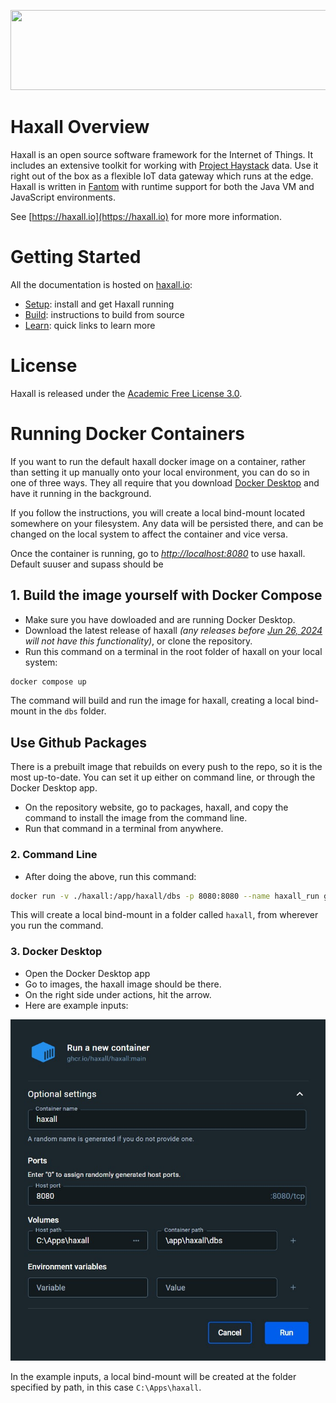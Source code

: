 <p align="center">
  <a href="https://haxall.io/" target="_blank" rel="noopener noreferrer">
    <img src="https://haxall.io/res/haxall-logo.svg" width="550" height="128">
  </a>
</p> 

# Haxall Overview
Haxall is an open source software framework for the Internet of Things. 
It includes an extensive toolkit for working with [Project Haystack](https://project-haystack.org/) 
data. Use it right out of the box as a flexible IoT data gateway which runs at 
the edge. Haxall is written in [Fantom](https://fantom.org/) with 
runtime support for both the Java VM and JavaScript environments.

See [https://haxall.io](https://haxall.io) for more more information.

# Getting Started

All the documentation is hosted on [haxall.io](https://haxall.io):

- [Setup](https://haxall.io/doc/docHaxall/Setup): install and get Haxall running
- [Build](https://haxall.io/doc/docHaxall/Build): instructions to build from source
- [Learn](https://haxall.io/doc/appendix/learn): quick links to learn more

# License
Haxall is released under the [Academic Free License 3.0](https://opensource.org/licenses/AFL-3.0). 


# Running Docker Containers

If you want to run the default haxall docker image on a container, rather than setting it up manually 
onto your local environment, you can do so in one of three ways. They all require that you download 
[Docker Desktop](https://www.docker.com/products/docker-desktop/) and have it running in the background. 

If you follow the instructions, you will create a local bind-mount located somewhere on your filesystem. 
Any data will be persisted there, and can be changed on the local system to affect the container and vice versa. 

Once the container is running, go to <i><u>http://localhost:8080</i></u> to use haxall. Default suuser and supass
should be 

## 1. Build the image yourself with Docker Compose
- Make sure you have dowloaded and are running Docker Desktop.
- Download the latest release of haxall <i>(any releases before <u>Jun 26, 2024</u> will not have this functionality)</i>, or clone the repository. 
- Run this command on a terminal in the root folder of haxall on your local system: 
```bash
docker compose up
```  

The command will build and run the image for haxall, creating a local bind-mount in the `dbs` folder.  

## Use Github Packages
There is a prebuilt image that rebuilds on every push to the repo, so it is the most up-to-date. You can
set it up either on command line, or through the Docker Desktop app. 

- On the repository website, go to packages, haxall, and copy the command to install the image from the command line. 
- Run that command in a terminal from anywhere.

### 2. Command Line
- After doing the above, run this command:
```bash
docker run -v ./haxall:/app/haxall/dbs -p 8080:8080 --name haxall_run ghcr.io/haxall/haxall
```

This will create a local bind-mount in a folder called `haxall`, from wherever you run the command. 

### 3. Docker Desktop
- Open the Docker Desktop app
- Go to images, the haxall image should be there. 
- On the right side under actions, hit the arrow. 
- Here are example inputs:

![A screenshot of Docker Desktop container setup](/docker/docker_desktop_setup.jpg)

In the example inputs, a local bind-mount will be created at the folder specified by path, in this case `C:\Apps\haxall`.
